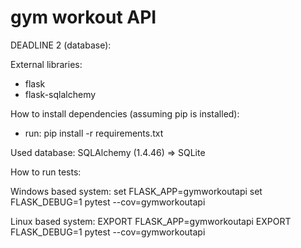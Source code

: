 # gym workout API

DEADLINE 2 (database):

External libraries:
  - flask
  - flask-sqlalchemy

How to install dependencies (assuming pip is installed):
  - run: pip install -r requirements.txt

Used database: SQLAlchemy (1.4.46) => SQLite

How to run tests:

Windows based system:
set FLASK_APP=gymworkoutapi
set FLASK_DEBUG=1
pytest --cov=gymworkoutapi

Linux based system:
EXPORT FLASK_APP=gymworkoutapi
EXPORT FLASK_DEBUG=1
pytest --cov=gymworkoutapi
